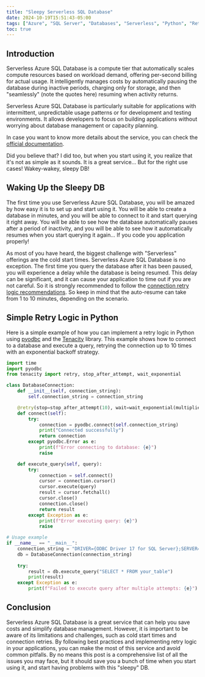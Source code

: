 ```yaml
---
title: "Sleepy Serverless SQL Database"
date: 2024-10-19T15:51:43-05:00
tags: ["Azure", "SQL Server", "Databases", "Serverless", "Python", "Retry Logic", "Tenacity", "pyodbc", "Cold Start", "Connection Retry"]
toc: true
---
```

## Introduction
Serverless Azure SQL Database is a compute tier that automatically scales compute resources based on workload demand, offering per-second billing for actual usage. It intelligently manages costs by automatically pausing the database during inactive periods, charging only for storage, and then "seamlessly" (note the quotes here) resuming when activity returns.

Serverless Azure SQL Database is particularly suitable for applications with intermittent, unpredictable usage patterns or for development and testing environments. It allows developers to focus on building applications without worrying about database management or capacity planning.

In case you want to know more details about the service, you can check the [official documentation](https://learn.microsoft.com/en-us/azure/azure-sql/database/serverless-tier-overview?view=azuresql&tabs=general-purpose#overview).

Did you believe that? I did too, but when you start using it, you realize that it's not as simple as it sounds. It is a great service... But for the right use cases! Wakey-wakey, sleepy DB!

## Waking Up the Sleepy DB
The first time you use Serverless Azure SQL Database, you will be amazed by how easy it is to set up and start using it. You will be able to create a database in minutes, and you will be able to connect to it and start querying it right away. You will be able to see how the database automatically pauses after a period of inactivity, and you will be able to see how it automatically resumes when you start querying it again... If you code you application properly!

As most of you have heard, the biggest challenge with "Serverless" offerings are the cold start times. Serverless Azure SQL Database is no exception. The first time you query the database after it has been paused, you will experience a delay while the database is being resumed. This delay can be significant, and it can cause your application to time out if you are not careful. So it is strongly recommended to follow the [connection retry logic recommendations](https://learn.microsoft.com/en-us/azure/architecture/patterns/retry). So keep in mind that the auto-resume can take from 1 to 10 minutes, depending on the scenario.

## Simple Retry Logic in Python
Here is a simple example of how you can implement a retry logic in Python using [pyodbc](https://github.com/mkleehammer/pyodbc/wiki) and the [Tenacity](https://tenacity.readthedocs.io/en/latest/) library. This example shows how to connect to a database and execute a query, retrying the connection up to 10 times with an exponential backoff strategy.

```python
import time
import pyodbc
from tenacity import retry, stop_after_attempt, wait_exponential

class DatabaseConnection:
    def __init__(self, connection_string):
        self.connection_string = connection_string

    @retry(stop=stop_after_attempt(10), wait=wait_exponential(multiplier=1, min=4, max=10))
    def connect(self):
        try:
            connection = pyodbc.connect(self.connection_string)
            print("Connected successfully")
            return connection
        except pyodbc.Error as e:
            print(f"Error connecting to database: {e}")
            raise

    def execute_query(self, query):
        try:
            connection = self.connect()
            cursor = connection.cursor()
            cursor.execute(query)
            result = cursor.fetchall()
            cursor.close()
            connection.close()
            return result
        except Exception as e:
            print(f"Error executing query: {e}")
            raise

# Usage example
if __name__ == "__main__":
    connection_string = "DRIVER={ODBC Driver 17 for SQL Server};SERVER=your_server;DATABASE=your_database;UID=your_username;PWD=your_password"
    db = DatabaseConnection(connection_string)
    
    try:
        result = db.execute_query("SELECT * FROM your_table")
        print(result)
    except Exception as e:
        print(f"Failed to execute query after multiple attempts: {e}")
```

## Conclusion
Serverless Azure SQL Database is a great service that can help you save costs and simplify database management. However, it is important to be aware of its limitations and challenges, such as cold start times and connection retries. By following best practices and implementing retry logic in your applications, you can make the most of this service and avoid common pitfalls. By no means this post is a comprehensive list of all the issues you may face, but it should save you a bunch of time when you start using it, and start having problems with this "sleepy" DB.
